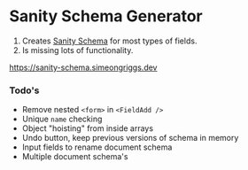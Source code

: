 # Sanity Schema Generator

1. Creates [Sanity Schema](https://www.sanity.io/docs/schema-types) for most types of fields.
2. Is missing lots of functionality.

https://sanity-schema.simeongriggs.dev

### Todo's

- Remove nested `<form>` in `<FieldAdd />`
- Unique `name` checking
- Object "hoisting" from inside arrays
- Undo button, keep previous versions of schema in memory
- Input fields to rename document schema
- Multiple document schema's
